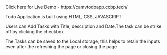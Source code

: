 
<div>
  <p>Click here for Live Demo - https://camvtodoapp.ccbp.tech/</p>
</div>


<div>
  <p> Todo Application is built using HTML, CSS, JAVASCRIPT</p>  
  <p> Users can Add Tasks with Title, description and Date.The task can be strike off by clicking the checkbox</p>
  <p> The Tasks can be saved to the Local storage, this helps to retain the inputs even after the refreshing the page or closing the page</p>  
</div>
